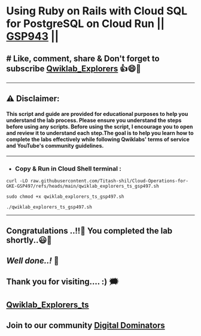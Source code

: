 #  Using Ruby on Rails with Cloud SQL for PostgreSQL on Cloud Run || [GSP943](https://www.cloudskillsboost.google/focuses/20049?parent=catalog) ||

## # Like, comment, share & Don't forget to subscribe [Qwiklab_Explorers](https://youtube.com/@titashshil?si=RgamNu1dc9jVIbJN) 👍😄🤝

---
## ⚠️ **Disclaimer:**
#### This script and guide are provided for educational purposes to help you understand the lab process. Please ensure you understand the steps before using any scripts. Before using the script, I encourage you to open and review it to understand each step.The goal is to help you learn how to complete the labs effectively while following Qwiklabs' terms of service and YouTube's community guidelines.
---

- ### Copy & Run in Cloud Shell terminal :

```
curl -LO raw.githubusercontent.com/Titash-shil/Cloud-Operations-for-GKE-GSP497/refs/heads/main/qwiklab_explorers_ts_gsp497.sh

sudo chmod +x qwiklab_explorers_ts_gsp497.sh

./qwiklab_explorers_ts_gsp497.sh
```

---

## Congratulations ..!!🎉  You completed the lab shortly..😃💯

## *Well done..!* 👏

## Thank you for visiting.... :) 🗯️

## [Qwiklab_Explorers_ts](https://youtube.com/@titashshil?si=RgamNu1dc9jVIbJN)

## Join to our community [Digital Dominators](https://chat.whatsapp.com/J0o1beFGCHfJ8ZHGKjcqkd)
